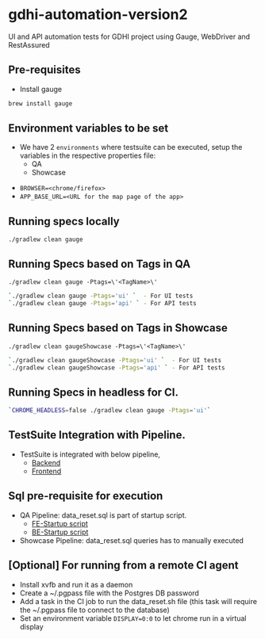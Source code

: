 # gdhi-automation-version2

UI and API automation tests for GDHI project using Gauge, WebDriver and RestAssured


## Pre-requisites
* Install gauge 
```sh
brew install gauge
```

## Environment variables to be set
- We have 2 `environments` where testsuite can be executed, setup the variables in the respective properties file:
  - QA
  - Showcase
* `BROWSER=<chrome/firefox>`
* `APP_BASE_URL=<URL for the map page of the app>`


## Running specs locally 
`./gradlew clean gauge`


## Running Specs based on Tags in QA
`./gradlew clean gauge -Ptags=\'<TagName>\' ` 
```sh
`./gradlew clean gauge -Ptags='ui' `  - For UI tests
`./gradlew clean gauge -Ptags='api' ` - For API tests
```

## Running Specs based on Tags in Showcase
`./gradlew clean gaugeShowcase -Ptags=\'<TagName>\' ` 
```sh
`./gradlew clean gaugeShowcase -Ptags='ui' `  - For UI tests
`./gradlew clean gaugeShowcase -Ptags='api' ` - For API tests
```

## Running Specs in headless for CI.
```sh
`CHROME_HEADLESS=false ./gradlew clean gauge -Ptags='ui'`
```


## TestSuite Integration with Pipeline.
- TestSuite is integrated with below pipeline,
  - [Backend](https://github.com/healthenabled/gdhi-service-version2/actions/workflows/build.yml)
  - [Frontend](https://github.com/healthenabled/gdhi-app-version2/actions/workflows/build.yml)


## Sql pre-requisite for execution
- QA Pipeline: data_reset.sql is part of startup script.
  - [FE-Startup script](https://github.com/healthenabled/gdhi-app-version2/blob/main/scripts/start_server.sh)
  - [BE-Startup script](https://github.com/healthenabled/gdhi-service-version2/blob/main/scripts/start_server.sh)
- Showcase Pipeline: data_reset.sql queries has to manually executed 


## [Optional] For running from a remote CI agent
* Install xvfb and run it as a daemon
* Create a ~/.pgpass file with the Postgres DB password
* Add a task in the CI job to run the data_reset.sh file (this task will require the ~/.pgpass file to connect to the database)
* Set an environment variable `DISPLAY=0:0` to let chrome run in a virtual display

